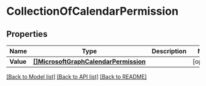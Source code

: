 # CollectionOfCalendarPermission

## Properties

Name | Type | Description | Notes
------------ | ------------- | ------------- | -------------
**Value** | [**[]MicrosoftGraphCalendarPermission**](microsoft.graph.calendarPermission.md) |  | [optional] 

[[Back to Model list]](../README.md#documentation-for-models) [[Back to API list]](../README.md#documentation-for-api-endpoints) [[Back to README]](../README.md)


